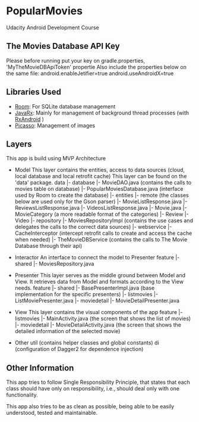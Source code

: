 # PopularMovies
Udacity Android Development Course

## The Movies Database API Key

Please before running put your key on gradle.properties, 'MyTheMovieDBApiToken' propertie
Also include the properties below on the same file:
android.enableJetifier=true
android.useAndroidX=true

## Libraries Used

- [Room](https://developer.android.com/topic/libraries/architecture/room): For SQLite database management
- [JavaRx](https://github.com/ReactiveX/RxJava): Mainly for management of background thread processes (with [RxAndroid](https://github.com/ReactiveX/RxAndroid) )
- [Picasso](https://square.github.io/picasso/): Management of images

## Layers

This app is build using MVP Architecture

- Model
This layer contains the entities, access to data sources (cloud, local database and local retrofit cache)
This layer can be found on the 'data' package.
data
  |- database
     |- MovieDAO.java (contains the calls to movies table on database)
     |- PopularMoviesDatabase.java (interface used by Room to create the database)
  |- entities
     |- remote (the classes below are used only for the Gson parser)
        |- MovieListResponse.java
        |- ReviewsListResponse.java
        |- VideosListResponse.java
     |- Movie.java
     |- MovieCategory (a more readable format of the categories)
     |- Review
     |- Video
  |- repository
     |- MoviesRepositoryImpl (contains the use cases and delegates the calls to the correct data sources)
  |- webservice
     |- CacheInterceptor (intercept retrofit calls to create and access the cache when needed)
     |- TheMovieDBService (contains the calls to The Movie Database through their api)

- Interactor
An interface to connect the model to Presenter
feature
  |- shared
     |- MoviesRepository.java

- Presenter
This layer serves as the middle ground between Model and View.
It retrieves data from Model and formats according to the View needs.
feature
  |- shared
     |- BasePresenterImpl.java (base implementation for the specific presenters)
  |- listmovies
     |- ListMoviePresenter.java
  |- moviedetail
     |- MovieDetailPresenter.java


- View
This layer contains the visual components of the app
feature
  |- listmovies
     |- MainActivity.java (the screen that shows the list of movies)
  |- moviedetail
     |- MovieDetailActivity.java (the screen that shows the detailed information of the selected movie)

- Other
util (contains helper classes and global constants)
di (configuration of Dagger2 for dependence injection)

## Other Information

This app tries to follow Single Responsibility Principle, that states that each class should have only on responsibility, i.e., should deal only with one functionality.

This app also tries to be as clean as possible, being able to be easily understood, tested and maintainable.
